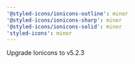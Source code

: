 ```yaml
---
'@styled-icons/ionicons-outline': minor
'@styled-icons/ionicons-sharp': minor
'@styled-icons/ionicons-solid': minor
'styled-icons': minor
---
```


Upgrade Ionicons to v5.2.3
